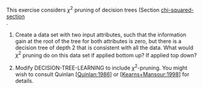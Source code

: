 

This exercise considers $\chi^2$ pruning of
decision trees (Section <a class="sectionRef" id="sectionref" title="" href="#">chi-squared-section</a><br>.

1.  Create a data set with two input attributes, such that the
    information gain at the root of the tree for both attributes is
    zero, but there is a decision tree of depth 2 that is consistent
    with all the data. What would $\chi^2$ pruning do on this data set
    if applied bottom up? If applied top down?<br>

2.  Modify DECISION-TREE-LEARNING to include $\chi^2$-pruning. You might wish to consult
    Quinlan [<a class="paperRef" id="paperref" title="" href="">Quinlan:1986</a>] or [<a class="paperRef" id="paperref" title="" href="">Kearns+Mansour:1998</a>] for details.<br>
